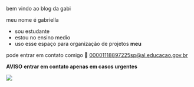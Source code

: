 bem vindo ao blog da gabi

meu nome é gabriella
- sou estudante
- estou no ensino medio
- uso esse espaço para organização de projetos **meu**

pode entrar em contato comigo 📧
00001118897225sp@al.educacao.gov.br 

**AVISO**
**entrar em contato apenas em casos urgentes**

![](https://media1.tenor.com/m/rL97CdivIY0AAAAd/mean-girls-lindsay-lohan.gif)



